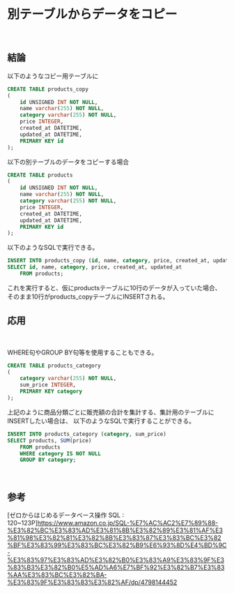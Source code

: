 # 別テーブルからデータをコピー
<br>

## 結論
以下のようなコピー用テーブルに
```sql
CREATE TABLE products_copy
(
    id UNSIGNED INT NOT NULL,
    name varchar(255) NOT NULL,
    category varchar(255) NOT NULL,
    price INTEGER,
    created_at DATETIME,
    updated_at DATETIME,
    PRIMARY KEY id
);
```
以下の別テーブルのデータをコピーする場合
```sql
CREATE TABLE products
(
    id UNSIGNED INT NOT NULL,
    name varchar(255) NOT NULL,
    category varchar(255) NOT NULL,
    price INTEGER,
    created_at DATETIME,
    updated_at DATETIME,
    PRIMARY KEY id
);
```

以下のようなSQLで実行できる。
```sql
INSERT INTO products_copy (id, name, category, price, created_at, updated_at)
SELECT id, name, category, price, created_at, updated_at
    FROM products;
```
これを実行すると、仮にproductsテーブルに10行のデータが入っていた場合、そのまま10行がproducts_copyテーブルにINSERTされる。
<br>

## 応用
<br>

WHERE句やGROUP BY句等を使用することもできる。
<br>

```sql
CREATE TABLE products_category
(
    category varchar(255) NOT NULL,
    sum_price INTEGER,
    PRIMARY KEY category
);
```
上記のように商品分類ごとに販売額の合計を集計する、集計用のテーブルにINSERTしたい場合は、
以下のようなSQLで実行することができる。

```sql
INSERT INTO products_category (category, sum_price)
SELECT products, SUM(price)
    FROM products
    WHERE category IS NOT NULL
    GROUP BY category;
```
<br>

## 参考
[ゼロからはじめるデータベース操作 SQL : 120~123P]https://www.amazon.co.jp/SQL-%E7%AC%AC2%E7%89%88-%E3%82%BC%E3%83%AD%E3%81%8B%E3%82%89%E3%81%AF%E3%81%98%E3%82%81%E3%82%8B%E3%83%87%E3%83%BC%E3%82%BF%E3%83%99%E3%83%BC%E3%82%B9%E6%93%8D%E4%BD%9C-%E3%83%97%E3%83%AD%E3%82%B0%E3%83%A9%E3%83%9F%E3%83%B3%E3%82%B0%E5%AD%A6%E7%BF%92%E3%82%B7%E3%83%AA%E3%83%BC%E3%82%BA-%E3%83%9F%E3%83%83%E3%82%AF/dp/4798144452